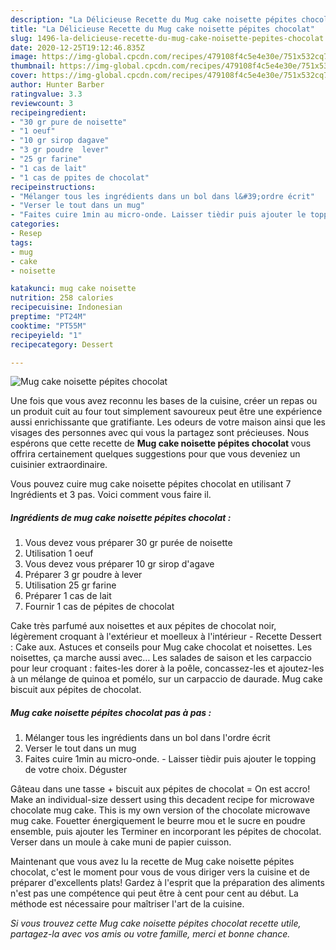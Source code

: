 ```yaml
---
description: "La Délicieuse Recette du Mug cake noisette pépites chocolat"
title: "La Délicieuse Recette du Mug cake noisette pépites chocolat"
slug: 1496-la-delicieuse-recette-du-mug-cake-noisette-pepites-chocolat
date: 2020-12-25T19:12:46.835Z
image: https://img-global.cpcdn.com/recipes/479108f4c5e4e30e/751x532cq70/mug-cake-noisette-pepites-chocolat-photo-principale-de-la-recette.jpg
thumbnail: https://img-global.cpcdn.com/recipes/479108f4c5e4e30e/751x532cq70/mug-cake-noisette-pepites-chocolat-photo-principale-de-la-recette.jpg
cover: https://img-global.cpcdn.com/recipes/479108f4c5e4e30e/751x532cq70/mug-cake-noisette-pepites-chocolat-photo-principale-de-la-recette.jpg
author: Hunter Barber
ratingvalue: 3.3
reviewcount: 3
recipeingredient:
- "30 gr pure de noisette"
- "1 oeuf"
- "10 gr sirop dagave"
- "3 gr poudre  lever"
- "25 gr farine"
- "1 cas de lait"
- "1 cas de ppites de chocolat"
recipeinstructions:
- "Mélanger tous les ingrédients dans un bol dans l&#39;ordre écrit"
- "Verser le tout dans un mug"
- "Faites cuire 1min au micro-onde. Laisser tièdir puis ajouter le topping de votre choix. Déguster"
categories:
- Resep
tags:
- mug
- cake
- noisette

katakunci: mug cake noisette 
nutrition: 258 calories
recipecuisine: Indonesian
preptime: "PT24M"
cooktime: "PT55M"
recipeyield: "1"
recipecategory: Dessert

---
```



![Mug cake noisette pépites chocolat](https://img-global.cpcdn.com/recipes/479108f4c5e4e30e/751x532cq70/mug-cake-noisette-pepites-chocolat-photo-principale-de-la-recette.jpg)

Une fois que vous avez reconnu les bases de la cuisine, créer un repas ou un produit cuit au four tout simplement savoureux peut être une expérience aussi enrichissante que gratifiante. Les odeurs de votre maison ainsi que les visages des personnes avec qui vous la partagez sont précieuses. Nous espérons que cette recette de <strong> Mug cake noisette pépites chocolat </strong> vous offrira certainement quelques suggestions pour que vous deveniez un cuisinier extraordinaire.

<!--inarticleads1-->

Vous pouvez cuire mug cake noisette pépites chocolat en utilisant 7 Ingrédients et 3 pas. Voici comment vous faire il.

##### Ingrédients de mug cake noisette pépites chocolat :

1. Vous devez vous préparer 30 gr purée de noisette
1. Utilisation 1 oeuf
1. Vous devez vous préparer 10 gr sirop d&#39;agave
1. Préparer 3 gr poudre à lever
1. Utilisation 25 gr farine
1. Préparer 1 cas de lait
1. Fournir 1 cas de pépites de chocolat


Cake très parfumé aux noisettes et aux pépites de chocolat noir, légèrement croquant à l&#39;extérieur et moelleux à l&#39;intérieur - Recette Dessert : Cake aux. Astuces et conseils pour Mug cake chocolat et noisettes. Les noisettes, ça marche aussi avec… Les salades de saison et les carpaccio pour leur croquant : faites-les dorer à la poêle, concassez-les et ajoutez-les à un mélange de quinoa et pomélo, sur un carpaccio de daurade. Mug cake biscuit aux pépites de chocolat. 

<!--inarticleads2-->

##### Mug cake noisette pépites chocolat pas à pas :

1. Mélanger tous les ingrédients dans un bol dans l&#39;ordre écrit
1. Verser le tout dans un mug
1. Faites cuire 1min au micro-onde. - Laisser tièdir puis ajouter le topping de votre choix. Déguster


Gâteau dans une tasse + biscuit aux pépites de chocolat = On est accro! Make an individual-size dessert using this decadent recipe for microwave chocolate mug cake. This is my own version of the chocolate microwave mug cake. Fouetter énergiquement le beurre mou et le sucre en poudre ensemble, puis ajouter les Terminer en incorporant les pépites de chocolat. Verser dans un moule à cake muni de papier cuisson. 

<!--inarticleads1-->

<p>
Maintenant que vous avez lu la recette de Mug cake noisette pépites chocolat, c'est le moment pour vous de vous diriger vers la cuisine et de préparer d'excellents plats! Gardez à l'esprit que la préparation des aliments n'est pas une compétence qui peut être à cent pour cent au début. La méthode est nécessaire pour maîtriser l'art de la cuisine.
</p>

<p>
<i>Si vous trouvez cette Mug cake noisette pépites chocolat recette utile, partagez-la avec vos amis ou votre famille, merci et bonne chance.</i>
</p>
